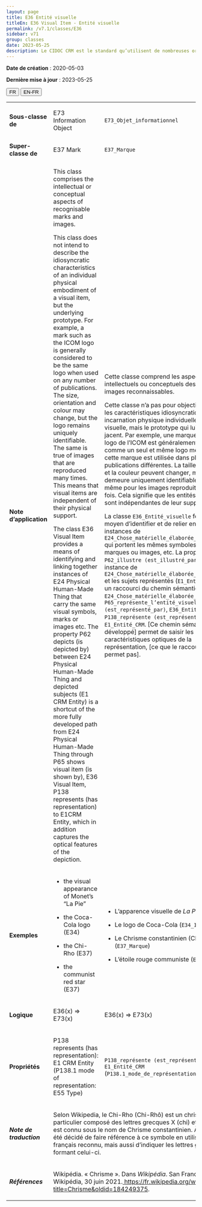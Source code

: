 ```yaml
---
layout: page
title: E36 Entité visuelle
titleEn: E36 Visual Item - Entité visuelle
permalink: /v7.1/classes/E36
sidebar: v71
group: classes
date: 2023-05-25
description: Le CIDOC CRM est le standard qu’utilisent de nombreuses organisations pour l’échange et l’intégration de jeux de données et de spécifications patrimoniales. Il est développé et maintenu à jour exclusivement en anglais par le CRM SIG, un sous-groupe du Conseil international des musées (ICOM). Ceci est une traduction officielle en français développée par la Traduction en français du CIDOC CRM, une initiative qui offre une version française à jour et accessible ouvertement et gratuitement du standard CIDOC CRM et en démocratise l'usage dans la communauté patrimoniale francophone. ------------ The CIDOC CRM is the standard used by many heritage organizations for the exchange and integration of museum collection datasets and specifications. It is developed and maintained exclusively in English by the CRM SIG, a subgroup of the International Council of Museums (ICOM). This is an official translation developed by the Traduction en français du CIDOC CRM, an initiative offering an open, up-to-date, and free French version of the CIDOC CRM standard, and democratizing its use in the francophone heritage community.
---
```


**Date de création** : 2020-05-03

**Dernière mise à jour** : 2023-05-25

<div class="lang-buttons">
 <button id="fr" class="activate">FR</button>
 <button id="en-fr">EN-FR</button>
</div>

<table>
<tbody>
<tr>
<td><strong>Sous-classe de</strong></td>
<td class="en">
<p>E73 Information Object</p>
</td>
<td>
<p><code class="language-plaintext highlighter-rouge">E73_Objet_informationnel</code></p>
</td>
</tr>
<tr>
<td><strong>Super-classe de</strong></td>
<td class="en">
<p>E37 Mark</p>
</td>
<td>
<p><code class="language-plaintext highlighter-rouge">E37_Marque</code></p>
</td>
</tr>
<tr>
<td><strong>Note d’application</strong></td>
<td class="en">
<p>This class comprises the intellectual or conceptual aspects of recognisable marks and images. </p>
<p>This class does not intend to describe the idiosyncratic characteristics of an individual physical embodiment of a visual item, but the underlying prototype. For example, a mark such as the ICOM logo is generally considered to be the same logo when used on any number of publications. The size, orientation and colour may change, but the logo remains uniquely identifiable. The same is true of images that are reproduced many times. This means that visual items are independent of their physical support. </p>
<p>The class E36 Visual Item provides a means of identifying and linking together instances of E24 Physical Human-Made Thing that carry the same visual symbols, marks or images etc. The property P62 depicts (is depicted by) between E24 Physical Human-Made Thing and depicted subjects (E1 CRM Entity) is a shortcut of the more fully developed path from E24 Physical Human-Made Thing through P65 shows visual item (is shown by), E36 Visual Item, P138 represents (has representation) to E1CRM Entity, which in addition captures the optical features of the depiction. </p>
</td>
<td>
<p>Cette classe comprend les aspects intellectuels ou conceptuels des marques et images reconnaissables.</p>
<p>Cette classe n’a pas pour objectif de décrire les caractéristiques idiosyncratiques d’une incarnation physique individuelle d’une entité visuelle, mais le prototype qui lui est sous-jacent. Par exemple, une marque telle que le logo de l’ICOM est généralement considérée comme un seul et même logo même lorsque cette marque est utilisée dans plusieurs publications différentes. La taille, l’orientation et la couleur peuvent changer, mais le logo demeure uniquement identifiable. Il en est de même pour les images reproduites plusieurs fois. Cela signifie que les entités visuelles sont indépendantes de leur support physique.</p>
<p>La classe <code class="language-plaintext highlighter-rouge">E36_Entité_visuelle</code> fournit un moyen d’identifier et de relier entre elles des instances de <code class="language-plaintext highlighter-rouge">E24_Chose_matérielle_élaborée_par_l’humain</code> qui portent les mêmes symboles visuels, marques ou images, etc. La propriété <code class="language-plaintext highlighter-rouge">P62_illustre (est_illustré_par)</code> entre une instance de <code class="language-plaintext highlighter-rouge">E24_Chose_matérielle_élaborée_par_l’humain</code> et les sujets représentés (<code class="language-plaintext highlighter-rouge">E1_Entité_CRM</code>) est un raccourci du chemin sémantique suivant : <code class="language-plaintext highlighter-rouge">E24_Chose_matérielle_élaborée_par_l’humain</code>, <code class="language-plaintext highlighter-rouge">P65_représente_l’entité_visuelle (est_représenté_par)</code>, <code class="language-plaintext highlighter-rouge">E36_Entité_visuelle</code>, <code class="language-plaintext highlighter-rouge">P138_représente (est_représenté_par)</code>, <code class="language-plaintext highlighter-rouge">E1_Entité_CRM</code>. [Ce chemin sémantique développé] permet de saisir les caractéristiques optiques de la représentation, [ce que le raccourci ne permet pas].</p>
</td>
</tr>
<tr>
<td><strong>Exemples</strong></td>
<td class="en">
<ul>
<li><p>the visual appearance of Monet’s “La Pie”  </p>
</li>
<li><p>the Coca-Cola logo (E34) </p>
</li>
<li><p>the Chi-Rho (E37)  </p>
</li>
<li><p>the communist red star (E37) </p>
</li>
</ul>
</td>
<td>
<ul>
<li><p>L’apparence visuelle de<em> La Pie</em> de Monet</p>
</li>
<li><p>Le logo de Coca-Cola (<code class="language-plaintext highlighter-rouge">E34_Inscription</code>)</p>
</li>
<li><p>Le Chrisme constantinien (Chi-Rhô) (<code class="language-plaintext highlighter-rouge">E37_Marque</code>)</p>
</li>
<li><p>L’étoile rouge communiste (<code class="language-plaintext highlighter-rouge">E37_Marque</code>)</p>
</li>
</ul>
</td>
</tr>
<tr>
<td><strong>Logique</strong></td>
<td class="en">
<p>E36(x) ⇒ E73(x) </p>
</td>
<td>
<p>E36(x) ⇒ E73(x) </p>
</td>
</tr>
<tr>
<td><strong>Propriétés</strong></td>
<td class="en">
<p>P138 represents (has representation): E1 CRM Entity (P138.1 mode of representation: E55 Type) </p>
</td>
<td>
<p><code class="language-plaintext highlighter-rouge">P138_représente (est_représenté_par)</code>: <code class="language-plaintext highlighter-rouge">E1_Entité_CRM</code> (<code class="language-plaintext highlighter-rouge">P138.1_mode_de_représentation</code>: <code class="language-plaintext highlighter-rouge">E55_Type</code>)</p>
</td>
</tr>
<tr>
<td><strong><em>Note de traduction</em></strong></td>
<td colspan="2">
<p>Selon Wikipedia, le Chi-Rho (Chi-Rhô) est un chrisme particulier composé des lettres grecques X (chi) et P (rhô) qui est connu sous le nom de Chrisme constantinien. À ce titre, il a été décidé de faire référence à ce symbole en utilisant le terme français reconnu, mais aussi d’indiquer les lettres grecques formant celui-ci.</p>
</td>
</tr>
<tr>
<td><strong><em>Références</em></strong></td>
<td colspan="2">
<p>Wikipédia. « Chrisme ». Dans <em>Wikipédia</em>. San Francisco, US-CA: Wikipédia, 30 juin 2021.<a href="https://fr.wikipedia.org/w/index.php?title=Chrisme&oldid=184249375"><span class="underline"> </span></a><a href="https://fr.wikipedia.org/w/index.php?title=Chrisme&oldid=184249375"><span class="underline">https://fr.wikipedia.org/w/index.php?title=Chrisme&oldid=184249375</span></a>.</p>
</td>
</tr>
</tbody>
</table>
